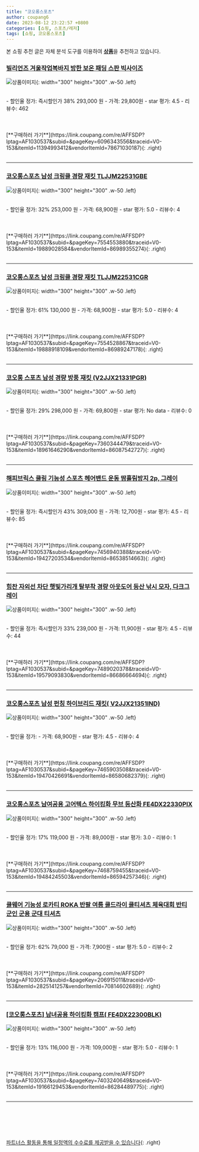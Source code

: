 ```yaml
---
title: "코오롱스포츠"
author: coupang6
date: 2023-08-12 23:22:57 +0800
categories: [쇼핑, 스포츠/레저]
tags: [쇼핑, 코오롱스포츠]
---
```


본 쇼핑 추천 글은 자체 분석 도구를 이용하여 [**상품**](https://link.coupang.com/a/bao1ui)을 추천하고 있습니다.

### [빌리언즈 겨울작업복바지 방한 보온 패딩 스판 빅사이즈](https://link.coupang.com/re/AFFSDP?lptag=AF1030537&subid=&pageKey=6096343556&traceid=V0-153&itemId=11394993412&vendorItemId=78671030187)

![상품이미지](https://thumbnail7.coupangcdn.com/thumbnails/remote/230x230ex/image/vendor_inventory/64d6/d74e8d78c59b028f25eadb1eccb4fb3b3274418a6100c7b2c1eac86c9394.jpg){: width="300" height="300" .w-50 .left}


<br>
- 할인율 정가: 즉시할인가 38%  293,000   원
- 가격: 29,800원
- star 평가: 4.5
- 리뷰수: 462
<br>
<br>
<br>
<br>
[**구매하러 가기**](https://link.coupang.com/re/AFFSDP?lptag=AF1030537&subid=&pageKey=6096343556&traceid=V0-153&itemId=11394993412&vendorItemId=78671030187){: .right}
<br>
<br>

---

### [코오롱스포츠 남성 크링클 경량 재킷 TLJJM22531GBE](https://link.coupang.com/re/AFFSDP?lptag=AF1030537&subid=&pageKey=7554553880&traceid=V0-153&itemId=19889028584&vendorItemId=86989355274)

![상품이미지](https://thumbnail10.coupangcdn.com/thumbnails/remote/230x230ex/image/vendor_inventory/f182/954081b4bb84e8a85267e7ebec5a521562c36efaee047fba3d1c3a41ab2c.jpg){: width="300" height="300" .w-50 .left}


<br>
- 할인율 정가: 32%  253,000   원
- 가격: 68,900원
- star 평가: 5.0
- 리뷰수: 4
<br>
<br>
<br>
<br>
[**구매하러 가기**](https://link.coupang.com/re/AFFSDP?lptag=AF1030537&subid=&pageKey=7554553880&traceid=V0-153&itemId=19889028584&vendorItemId=86989355274){: .right}
<br>
<br>

---

### [코오롱스포츠 남성 크링클 경량 재킷 TLJJM22531CGR](https://link.coupang.com/re/AFFSDP?lptag=AF1030537&subid=&pageKey=7554528867&traceid=V0-153&itemId=19888918109&vendorItemId=86989247178)

![상품이미지](https://thumbnail9.coupangcdn.com/thumbnails/remote/230x230ex/image/vendor_inventory/19bc/fb68ff6ea5b2829b41fa637007ee85a6ecf3c53deecd70e352c3c2b5e212.jpg){: width="300" height="300" .w-50 .left}


<br>
- 할인율 정가: 61%  130,000   원
- 가격: 68,900원
- star 평가: 5.0
- 리뷰수: 4
<br>
<br>
<br>
<br>
[**구매하러 가기**](https://link.coupang.com/re/AFFSDP?lptag=AF1030537&subid=&pageKey=7554528867&traceid=V0-153&itemId=19888918109&vendorItemId=86989247178){: .right}
<br>
<br>

---

### [코오롱 스포츠 남성 경량 방풍 재킷 (V2JJX21331PGR)](https://link.coupang.com/re/AFFSDP?lptag=AF1030537&subid=&pageKey=7360344479&traceid=V0-153&itemId=18961646290&vendorItemId=86087542727)

![상품이미지](https://thumbnail7.coupangcdn.com/thumbnails/remote/230x230ex/image/vendor_inventory/1231/595695cdf9ebddb16b9214b097800c14a61340c8ca737f6d7a505ce693e4.jpg){: width="300" height="300" .w-50 .left}


<br>
- 할인율 정가: 29%  298,000   원
- 가격: 69,800원
- star 평가: No data
- 리뷰수: 0
<br>
<br>
<br>
<br>
[**구매하러 가기**](https://link.coupang.com/re/AFFSDP?lptag=AF1030537&subid=&pageKey=7360344479&traceid=V0-153&itemId=18961646290&vendorItemId=86087542727){: .right}
<br>
<br>

---

### [해피브릭스 쿨링 기능성 스포츠 헤어밴드 운동 땀흘림방지 2p, 그레이](https://link.coupang.com/re/AFFSDP?lptag=AF1030537&subid=&pageKey=7456940388&traceid=V0-153&itemId=19427203534&vendorItemId=86538514663)

![상품이미지](https://thumbnail9.coupangcdn.com/thumbnails/remote/230x230ex/image/vendor_inventory/b3b1/eb41c40c62f7cc07ed6c222ce544a944736bd08dcf27335112729f729ce0.png){: width="300" height="300" .w-50 .left}


<br>
- 할인율 정가: 즉시할인가 43%  309,000   원
- 가격: 12,700원
- star 평가: 4.5
- 리뷰수: 85
<br>
<br>
<br>
<br>
[**구매하러 가기**](https://link.coupang.com/re/AFFSDP?lptag=AF1030537&subid=&pageKey=7456940388&traceid=V0-153&itemId=19427203534&vendorItemId=86538514663){: .right}
<br>
<br>

---

### [힘찬 자외선 차단 햇빛가리개 탈부착 경량 아웃도어 등산 낚시 모자, 다크그레이](https://link.coupang.com/re/AFFSDP?lptag=AF1030537&subid=&pageKey=7489020378&traceid=V0-153&itemId=19579093830&vendorItemId=86686664694)

![상품이미지](https://thumbnail6.coupangcdn.com/thumbnails/remote/230x230ex/image/vendor_inventory/3083/a823d48d200f77d4e080c8642a271b0c66c988439dea86624c784fdefff9.jpg){: width="300" height="300" .w-50 .left}


<br>
- 할인율 정가: 즉시할인가 33%  239,000   원
- 가격: 11,900원
- star 평가: 4.5
- 리뷰수: 44
<br>
<br>
<br>
<br>
[**구매하러 가기**](https://link.coupang.com/re/AFFSDP?lptag=AF1030537&subid=&pageKey=7489020378&traceid=V0-153&itemId=19579093830&vendorItemId=86686664694){: .right}
<br>
<br>

---

### [코오롱스포츠 남성 펀칭 하이브리드 재킷( V2JJX21351IND)](https://link.coupang.com/re/AFFSDP?lptag=AF1030537&subid=&pageKey=7465903508&traceid=V0-153&itemId=19470426691&vendorItemId=86580682379)

![상품이미지](https://thumbnail8.coupangcdn.com/thumbnails/remote/230x230ex/image/vendor_inventory/0be6/7e49566e5629bdc5417e388f0a334f6a9ff67011daf67615ab6c8a482eef.jpg){: width="300" height="300" .w-50 .left}


<br>
- 할인율 정가: 
- 가격: 68,900원
- star 평가: 4.5
- 리뷰수: 4
<br>
<br>
<br>
<br>
[**구매하러 가기**](https://link.coupang.com/re/AFFSDP?lptag=AF1030537&subid=&pageKey=7465903508&traceid=V0-153&itemId=19470426691&vendorItemId=86580682379){: .right}
<br>
<br>

---

### [코오롱스포츠 남여공용 고어텍스 하이킹화 무브 등산화 FE4DX22330PIX](https://link.coupang.com/re/AFFSDP?lptag=AF1030537&subid=&pageKey=7468759455&traceid=V0-153&itemId=19484245503&vendorItemId=86594257346)

![상품이미지](https://thumbnail7.coupangcdn.com/thumbnails/remote/230x230ex/image/vendor_inventory/7e7e/1ae54a3eda5d07dd8a53d849ea5e1a5b7d91cc58bc3e099dba486a8b0386.jpg){: width="300" height="300" .w-50 .left}


<br>
- 할인율 정가: 17%  119,000   원
- 가격: 89,000원
- star 평가: 3.0
- 리뷰수: 1
<br>
<br>
<br>
<br>
[**구매하러 가기**](https://link.coupang.com/re/AFFSDP?lptag=AF1030537&subid=&pageKey=7468759455&traceid=V0-153&itemId=19484245503&vendorItemId=86594257346){: .right}
<br>
<br>

---

### [쿨웨어 기능성 로카티 ROKA 반팔 여름 쿨드라이 쿨티셔츠 체육대회 반티 군인 군용 군대 티셔츠](https://link.coupang.com/re/AFFSDP?lptag=AF1030537&subid=&pageKey=206915011&traceid=V0-153&itemId=2825141257&vendorItemId=70814602689)

![상품이미지](https://thumbnail9.coupangcdn.com/thumbnails/remote/230x230ex/image/vendor_inventory/eccf/ce3f3d4191fa358b77f9eac38c8b4da25af7bb1f25729f084e6bd0428b5c.jpg){: width="300" height="300" .w-50 .left}


<br>
- 할인율 정가: 62%  79,000   원
- 가격: 7,900원
- star 평가: 5.0
- 리뷰수: 2
<br>
<br>
<br>
<br>
[**구매하러 가기**](https://link.coupang.com/re/AFFSDP?lptag=AF1030537&subid=&pageKey=206915011&traceid=V0-153&itemId=2825141257&vendorItemId=70814602689){: .right}
<br>
<br>

---

### [[코오롱스포츠] 남녀공용 하이킹화 캠프( FE4DX22300BLK)](https://link.coupang.com/re/AFFSDP?lptag=AF1030537&subid=&pageKey=7403240649&traceid=V0-153&itemId=19166129453&vendorItemId=86284489775)

![상품이미지](https://thumbnail9.coupangcdn.com/thumbnails/remote/230x230ex/image/vendor_inventory/b2f3/4657daf7de7f90e5ac1a7ef0858e915d89217dd9b161bfeb81c0b2271653.jpg){: width="300" height="300" .w-50 .left}


<br>
- 할인율 정가: 13%  116,000   원
- 가격: 109,000원
- star 평가: 5.0
- 리뷰수: 1
<br>
<br>
<br>
<br>
[**구매하러 가기**](https://link.coupang.com/re/AFFSDP?lptag=AF1030537&subid=&pageKey=7403240649&traceid=V0-153&itemId=19166129453&vendorItemId=86284489775){: .right}
<br>
<br>

---
<br><br><br><br><br> [파트너스 활동을 통해 일정액의 수수료를 제공받을 수 있습니다](https://link.coupang.com/a/bao1ui){: .right}